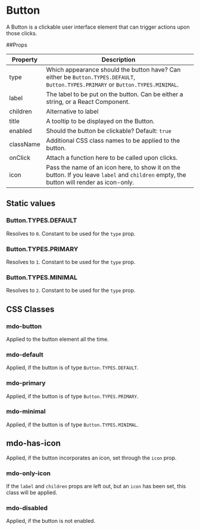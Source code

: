 Button
======

A Button is a clickable user interface element that can trigger actions upon those clicks.



##Props

Property | Description
---------|-------------
type | Which appearance should the button have? Can either be `Button.TYPES.DEFAULT`, `Button.TYPES.PRIMARY` or `Button.TYPES.MINIMAL`.
label | The label to be put on the button. Can be either a string, or a React Component.
children | Alternative to label
title | A tooltip to be displayed on the Button.
enabled | Should the button be clickable? Default: `true`
className | Additional CSS class names to be applied to the button.
onClick | Attach a function here to be called upon clicks. 
icon | Pass the name of an icon here, to show it on the button. If you leave `label` and `children` empty, the button will render as icon-only.

## Static values

### Button.TYPES.DEFAULT
Resolves to `0`. Constant to be used for the `type` prop.

### Button.TYPES.PRIMARY
Resolves to `1`. Constant to be used for the `type` prop.

### Button.TYPES.MINIMAL
Resolves to `2`. Constant to be used for the `type` prop.


## CSS Classes

### mdo-button
Applied to the button element all the time.

### mdo-default
Applied, if the button is of type `Button.TYPES.DEFAULT`.

### mdo-primary
Applied, if the button is of type `Button.TYPES.PRIMARY`.

### mdo-minimal
Applied, if the button is of type `Button.TYPES.MINIMAL`.

## mdo-has-icon
Applied, if the button incorporates an icon, set through
the `icon` prop.

### mdo-only-icon
If the `label` and `children` props are left out, but an `icon`
has been set, this class will be applied.

### mdo-disabled
Applied, if the button is not enabled.
